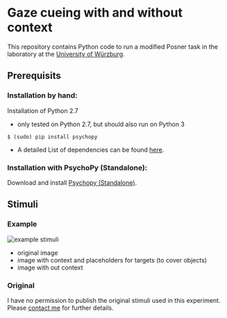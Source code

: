 #   Gaze cueing with and without context

This repository contains Python code to run a modified Posner task in the 
laboratory at the [University of Würzburg](http://www.i1.psychologie.uni-wuerzburg.de/en/ekp/home).

## Prerequisits

### Installation by hand:

Installation of Python 2.7
+   only tested on Python 2.7, but should also run on Python 3
  
```$ (sudo) pip install psychopy``` 

+   A detailed List of dependencies can be found 
[here](http://psychopy.org/installation.html#manual-install).

### Installation with PsychoPy (Standalone):

Download and install [Psychopy (Standalone)](http://psychopy.org/installation.html).

## Stimuli

### Example

![example stimuli](example-stimuli.png)
+   original image
+   image with context and placeholders for targets (to cover objects)
+   image with out context

### Original

I have no permission to publish the original stimuli used in this experiment.
Please [contact me](mailto:jonas.grossekathoefer@uni-wuerzburg.de) for further details.
